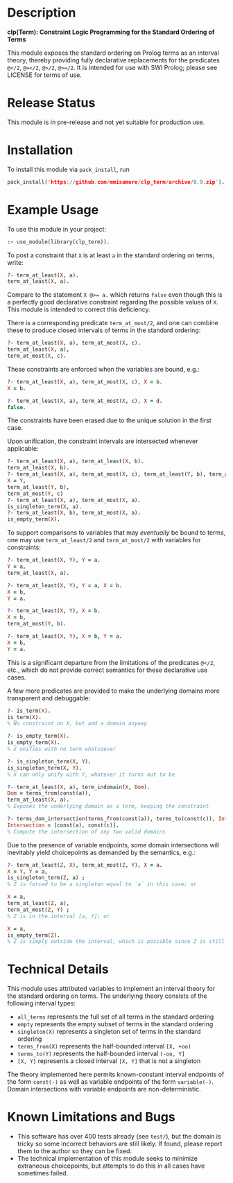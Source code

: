 # Description

**clp(Term): Constraint Logic Programming for the Standard Ordering of Terms**

This module exposes the standard ordering on Prolog terms as an interval theory, thereby providing fully declarative
replacements for the predicates `@</2`, `@=</2`, `@>/2`, `@>=/2`. It is intended for use with SWI Prolog; please see
LICENSE for terms of use.

# Release Status

This module is in pre-release and not yet suitable for production use.


# Installation 

To install this module via `pack_install`, run
```prolog
pack_install('https://github.com/mmisamore/clp_term/archive/0.9.zip').
```

# Example Usage

To use this module in your project:
```prolog
:- use_module(library(clp_term)).
```

To post a constraint that `X` is at least `a` in the standard ordering on terms, write:
```prolog
?- term_at_least(X, a).
term_at_least(X, a).
```
Compare to the statement `X @>= a.` which returns `false` even though this is a perfectly good declarative constraint
regarding the possible values of `X`. This module is intended to correct this deficiency. 

There is a corresponding predicate `term_at_most/2`, and one can combine these to produce closed intervals of terms in
the standard ordering:
```prolog
?- term_at_least(X, a), term_at_most(X, c).
term_at_least(X, a),
term_at_most(X, c).
```

These constraints are enforced when the variables are bound, e.g.:
```prolog
?- term_at_least(X, a), term_at_most(X, c), X = b.
X = b.

?- term_at_least(X, a), term_at_most(X, c), X = d.
false.
```
The constraints have been erased due to the unique solution in the first case.

Upon unification, the constraint intervals are intersected whenever applicable:
```prolog
?- term_at_least(X, a), term_at_least(X, b).
term_at_least(X, b).
?- term_at_least(X, a), term_at_most(X, c), term_at_least(Y, b), term_at_most(Y, d), X = Y.
X = Y,
term_at_least(Y, b),
term_at_most(Y, c)
?- term_at_least(X, a), term_at_most(X, a).
is_singleton_term(X, a).
?- term_at_least(X, b), term_at_most(X, a).
is_empty_term(X).
```

To support comparisons to variables that may *eventually* be bound to terms, one may use `term_at_least/2` and
`term_at_most/2` with variables for constraints:
```prolog
?- term_at_least(X, Y), Y = a.
Y = a,
term_at_least(X, a).

?- term_at_least(X, Y), Y = a, X = b.
X = b,
Y = a.

?- term_at_least(X, Y), X = b.
X = b,
term_at_most(Y, b).

?- term_at_least(X, Y), X = b, Y = a.
X = b,
Y = a.
```
This is a significant departure from the limitations of the predicates `@</2`, etc., which do not provide correct
semantics for these declarative use cases.

A few more predicates are provided to make the underlying domains more transparent and debuggable:
```prolog
?- is_term(X).
is_term(X).
% No constraint on X, but add a domain anyway

?- is_empty_term(X).
is_empty_term(X).
% X unifies with no term whatsoever

?- is_singleton_term(X, Y).
is_singleton_term(X, Y).
% X can only unify with Y, whatever it turns out to be

?- term_at_least(X, a), term_indomain(X, Dom).
Dom = terms_from(const(a)),
term_at_least(X, a).
% Exposes the underlying domain as a term, keeping the constraint 

?- terms_dom_intersection(terms_from(const(a)), terms_to(const(c)), Intersection).
Intersection = [const(a), const(c)].
% Compute the intersection of any two valid domains
```

Due to the presence of variable endpoints, some domain intersections will inevitably yield choicepoints as demanded by
the semantics, e.g.:
```prolog
?- term_at_least(Z, X), term_at_most(Z, Y), X = a.
X = Y, Y = a,
is_singleton_term(Z, a) ;
% Z is forced to be a singleton equal to `a` in this case; or

X = a,
term_at_least(Z, a),
term_at_most(Z, Y) ;
% Z is in the interval [a, Y]; or

X = a,
is_empty_term(Z).
% Z is simply outside the interval, which is possible since Z is still unknown
```


# Technical Details 

This module uses attributed variables to implement an interval theory for the standard ordering on terms.
The underlying theory consists of the following interval types:
* `all_terms` represents the full set of all terms in the standard ordering
* `empty` represents the empty subset of terms in the standard ordering
* `singleton(X)` represents a singleton set of terms in the standard ordering
* `terms_from(X)` represents the half-bounded interval `[X, +oo)`
* `terms_to(Y)` represents the half-bounded interval `(-oo, Y]`
* `[X, Y]` represents a closed interval `[X, Y]` that is not a singleton

The theory implemented here permits known-constant interval endpoints of the form `const(-)` as well as variable
endpoints of the form `variable(-)`. Domain intersections with variable endpoints are non-deterministic.


# Known Limitations and Bugs

* This software has over 400 tests already (see `test/`), but the domain is tricky so some incorrect behaviors are still
likely. If found, please report them to the author so they can be fixed.
* The technical implementation of this module seeks to minimize extraneous choicepoints, but attempts to do this in all
cases have sometimes failed.

